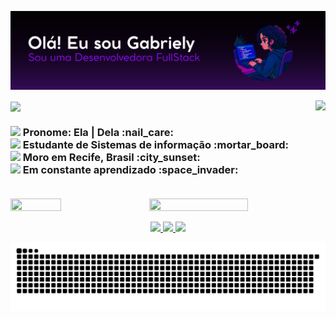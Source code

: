![banner)](bannergit.png)<br>

<img src="https://github-readme-stats.vercel.app/api?username=GabyXavierr&theme=midnight-purple&show_icons=true&hide_border=true&count_private=true" align="right">
<img src="https://readme-typing-svg.demolab.com?font=Fira+Code&weight=200&pause=1000&color=C799FF&width=300&lines=Bem-vindo(a)+ao+meu+Github!+" align="center">

<h3 align="left">
  <img src="https://i.pinimg.com/originals/bd/d3/36/bdd3360a05b0c02cc9cc766a73bc75fc.gif" width="10">
      Pronome: Ela | Dela :nail_care: <br> 
  <img src="https://i.pinimg.com/originals/bd/d3/36/bdd3360a05b0c02cc9cc766a73bc75fc.gif" width="10">
      Estudante de Sistemas de informação :mortar_board: <br>
  <img src="https://i.pinimg.com/originals/bd/d3/36/bdd3360a05b0c02cc9cc766a73bc75fc.gif" width="10">
      Moro em Recife, Brasil :city_sunset: <br>
  <img src="https://i.pinimg.com/originals/bd/d3/36/bdd3360a05b0c02cc9cc766a73bc75fc.gif" width="10">
      Em constante aprendizado :space_invader: <br> <br>
</h3>

<img src="https://nirzak-streak-stats.vercel.app/?user=GabyXavierr&theme=midnight-purple&hide_border=true" width="56%" height="50%" align="right">
<img src="https://github-readme-stats.vercel.app/api/top-langs/?username=GabyXavierr&theme=midnight-purple&hide_border=true&include_all_commits=false&count_private=false&layout=compact" width="40%" height="40%" align="center"> <br>

<p align="center">
  <a href="https://instagram.com/gaby_xavierr" target="_blank">
    <img src="https://img.shields.io/badge/Instagram-000000?style=for-the-badge&logo=instagram&logoColor=white" />
  </a>
  <a href="mailto:gabrielyxavierr25@gmail.com">
    <img src="https://img.shields.io/badge/Gmail-8000FF?style=for-the-badge&logo=gmail&logoColor=white" />
  </a>
  <a href="https://www.linkedin.com/in/gabriely-xavier/" target="_blank">
    <img src="https://img.shields.io/badge/LinkedIn-FFFFFF?style=for-the-badge&logo=linkedin&logoColor=black" />
  </a>
</p>

<img src="https://raw.githubusercontent.com/GabyXavierr/GabyXavierr/output/snake.svg" alt="Snake animation" />

